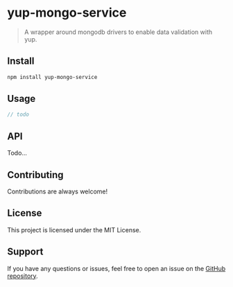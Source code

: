 # yup-mongo-service

> A wrapper around mongodb drivers to enable data validation with yup.

## Install

```sh
npm install yup-mongo-service
```

## Usage

```ts
// todo
```

## API

Todo...

## Contributing

Contributions are always welcome!

## License

This project is licensed under the MIT License.

## Support

If you have any questions or issues, feel free to open an issue on the [GitHub repository](https://github.com/jackrobertscott/yup-mongo-service).
